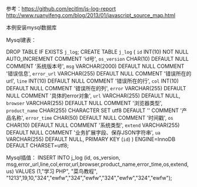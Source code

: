 参考：https://github.com/ecitlm/js-log-report
      http://www.ruanyifeng.com/blog/2013/01/javascript_source_map.html

本例安装mysql数据库

Mysql建表：

DROP TABLE IF EXISTS `j_log`;
CREATE TABLE `j_log` (
  `id` INT(10) NOT NULL AUTO_INCREMENT COMMENT 'id号',
  `os_version` CHAR(10) DEFAULT NULL COMMENT '系统版本号',
  `msg` VARCHAR(2000) DEFAULT NULL COMMENT '错误信息',
  `error_url` VARCHAR(255) DEFAULT NULL COMMENT '错误所在的url',
  `line` INT(10) DEFAULT NULL COMMENT '错误所在的行',
  `col` INT(10) DEFAULT NULL COMMENT '错误所在的列',
  `error` VARCHAR(255) DEFAULT NULL COMMENT '具体的error对象',
  `url` VARCHAR(255) DEFAULT NULL,
  `browser` VARCHAR(255) DEFAULT NULL COMMENT '浏览器类型',
  `product_name` CHAR(255) CHARACTER SET utf8 DEFAULT '' COMMENT '产品名称',
  `error_time` CHAR(50) DEFAULT NULL COMMENT '时间戳',
  `os` CHAR(10) DEFAULT NULL COMMENT '系统类型',
  `extend` VARCHAR(255) DEFAULT NULL COMMENT '业务扩展字段、保存JSON字符串',
  `ua` VARCHAR(255) DEFAULT NULL,
  PRIMARY KEY (`id`)
) ENGINE=InnoDB DEFAULT CHARSET=utf8;

Mysql插值：
INSERT INTO j_log 
(id, os_version, msg,error_url,line,col,error,url,browser,product_name,error_time,os,extend,us) 
VALUES 
(1,"学习 PHP", "菜鸟教程", "1213",19,10,"324","ewfw","324","ewfw","324","ewfw","324","ewfw");
